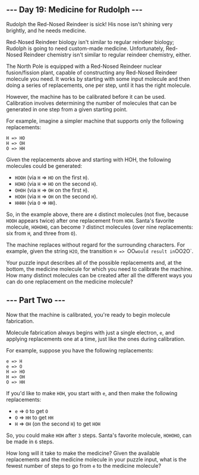## --- Day 19: Medicine for Rudolph ---

Rudolph the Red-Nosed Reindeer is sick! His nose isn't shining very brightly, and he needs medicine.

Red-Nosed Reindeer biology isn't similar to regular reindeer biology; Rudolph is going to need custom-made medicine. Unfortunately, Red-Nosed Reindeer chemistry isn't similar to regular reindeer chemistry, either.

The North Pole is equipped with a Red-Nosed Reindeer nuclear fusion/fission plant, capable of constructing any Red-Nosed Reindeer molecule you need. It works by starting with some input molecule and then doing a series of replacements, one per step, until it has the right molecule.

However, the machine has to be calibrated before it can be used. Calibration involves determining the number of molecules that can be generated in one step from a given starting point.

For example, imagine a simpler machine that supports only the following replacements:

```
H => HO
H => OH
O => HH
```

Given the replacements above and starting with HOH, the following molecules could be generated:

 - `HOOH` (via `H` => `HO` on the first `H`).
 - `HOHO` (via `H` => `HO` on the second `H`).
 - `OHOH` (via `H` => `OH` on the first `H`).
 - `HOOH` (via `H` => `OH` on the second `H`).
 - `HHHH` (via `O` => `HH`).

So, in the example above, there are `4` distinct molecules (not five, because `HOOH` appears twice) after one replacement from `HOH`. Santa's favorite molecule, `HOHOHO`, can become `7` distinct molecules (over nine replacements: six from `H`, and three from `O`).

The machine replaces without regard for the surrounding characters. For example, given the string `H2O`, the transition `H => `OO` would result in `OO2O`.

Your puzzle input describes all of the possible replacements and, at the bottom, the medicine molecule for which you need to calibrate the machine. How many distinct molecules can be created after all the different ways you can do one replacement on the medicine molecule?

## --- Part Two ---

Now that the machine is calibrated, you're ready to begin molecule fabrication.

Molecule fabrication always begins with just a single electron, `e`, and applying replacements one at a time, just like the ones during calibration.

For example, suppose you have the following replacements:

```
e => H
e => O
H => HO
H => OH
O => HH
```

If you'd like to make `HOH`, you start with `e`, and then make the following replacements:

 - `e` => `O` to get `O`
 - `O` => `HH` to get `HH`
 - `H` => `OH` (on the second `H`) to get `HOH`

So, you could make `HOH` after `3` steps. Santa's favorite molecule, `HOHOHO`, can be made in `6` steps.

How long will it take to make the medicine? Given the available replacements and the medicine molecule in your puzzle input, what is the fewest number of steps to go from `e` to the medicine molecule?
